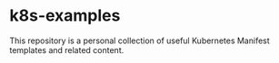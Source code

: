 # k8s-examples

This repository is a personal collection of useful Kubernetes Manifest templates and related content.
